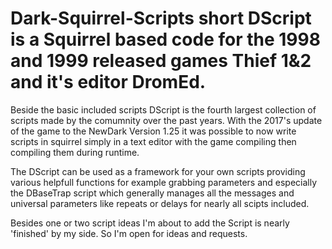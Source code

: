 # Dark-Squirrel-Scripts short DScript is a Squirrel based code for the 1998 and 1999 released games Thief 1&2 and it's editor DromEd.

Beside the basic included scripts DScript is the fourth largest collection of scripts made by the comumnity over the past years.
With the 2017's update of the game to the NewDark Version 1.25 it was possible to now write scripts in squirrel simply in a text editor with the game compiling then compiling them during runtime.

The DScript can be used as a framework for your own scripts providing various helpfull functions for example grabbing parameters and especially the DBaseTrap script which generally manages all the messages and universal parameters like repeats or delays for nearly all scipts included.

Besides one or two  script ideas I'm about to add the Script is nearly 'finished' by my side. So I'm open for ideas and requests.

